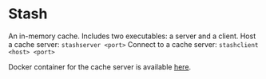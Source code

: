 # Stash

An in-memory cache. Includes two executables: a server and a client.
Host a cache server: `stashserver <port>`
Connect to a cache server: `stashclient <host> <port>`

Docker container for the cache server is available [here](https://hub.docker.com/r/colin7d/stashserver).

